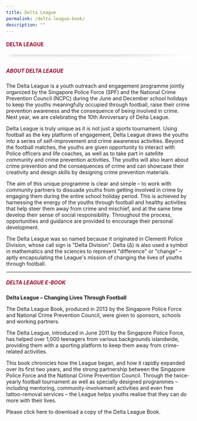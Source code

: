 ```yaml
---
title: Delta League
permalink: /delta-league-book/
description: ""
---
```

#### <font style="color:#a20427;">DELTA LEAGUE</font>

![](/images/About/header-border.png)


##### <font style="color:#a20427;">ABOUT DELTA LEAGUE</font>

The Delta League is a youth outreach and engagement programme jointly organized by the Singapore Police Force (SPF) and the National Crime Prevention Council (NCPC) during the June and December school holidays to keep the youths meaningfully occupied through football, raise their crime prevention awareness and the consequence of being involved in crime. Next year, we are celebrating the 10th Anniversary of Delta League.

Delta League is truly unique as it is not just a sports tournament. Using football as the key platform of engagement, Delta League draws the youths into a series of self-improvement and crime awareness activities. Beyond the football matches, the youths are given opportunity to interact with Police officers and life coaches, as well as to take part in satellite community and crime prevention activities. The youths will also learn about crime prevention and the consequences of crime and can showcase their creativity and design skills by designing crime prevention materials.

The aim of this unique programme is clear and simple – to work with community partners to dissuade youths from getting involved in crime by engaging them during the entire school holiday period. This is achieved by harnessing the energy of the youths through football and healthy activities that help steer them away from crime and mischief, and at the same time develop their sense of social responsibility. Throughout the process, opportunities and guidance are provided to encourage their personal development.

The Delta League was so named because it originated in Clementi Police Division, whose call sign is "Delta Division". Delta (Δ) is also used a symbol in mathematics and the sciences to represent "difference" or "change" – aptly encapsulating the League's mission of changing the lives of youths through football.

<hr>

##### <font style="color:#a20427;">DELTA LEAGUE E-BOOK</font>

**Delta League – Changing Lives Through Football**

The Delta League Book, produced in 2013 by the Singapore Police Force and National Crime Prevention Council, were given to sponsors, schools and working partners.

The Delta League, introduced in June 2011 by the Singapore Police Force, has helped over 1,000 teenagers from various backgrounds islandwide, providing them with a sporting platform to keep them away from crime-related activities.

This book chronicles how the League began, and how it rapidly expanded over its first two years, and the strong partnership between the Singapore Police Force and the National Crime Prevention Council. Through the twice-yearly football tournament as well as specially designed programmes – including mentoring, community-involvement activities and even free tattoo-removal services – the League helps youths realise that they can do more with their lives.

Please click here to download a copy of the Delta League Book.